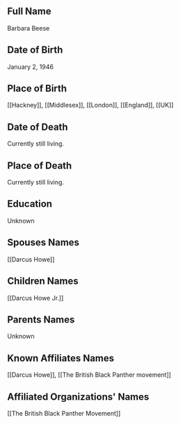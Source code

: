 ## Full Name
Barbara Beese

## Date of Birth
January 2, 1946

## Place of Birth
[[Hackney]], [[Middlesex]], [[London]], [[England]], [[UK]]

## Date of Death
Currently still living.

## Place of Death
Currently still living.

## Education
Unknown

## Spouses Names
[[Darcus Howe]]

## Children Names
[[Darcus Howe Jr.]]

## Parents Names
Unknown

## Known Affiliates Names
[[Darcus Howe]], [[The British Black Panther movement]]

## Affiliated Organizations' Names
[[The British Black Panther Movement]]